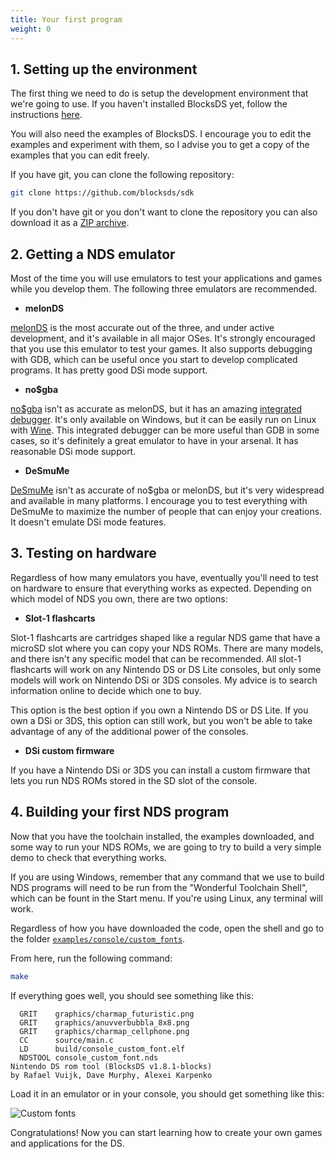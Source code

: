 ```yaml
---
title: Your first program
weight: 0
---
```


## 1. Setting up the environment

The first thing we need to do is setup the development environment that we're
going to use. If you haven't installed BlocksDS yet, follow the instructions
[here](https://blocksds.skylyrac.net/docs/setup/options/).

You will also need the examples of BlocksDS. I encourage you to edit the
examples and experiment with them, so I advise you to get a copy of the examples
that you can edit freely.

If you have git, you can clone the following repository:

```sh
git clone https://github.com/blocksds/sdk
```

If you don't have git or you don't want to clone the repository you can also
download it as a [ZIP archive](https://github.com/blocksds/sdk/archive/refs/heads/master.zip).

## 2. Getting a NDS emulator

Most of the time you will use emulators to test your applications and games
while you develop them. The following three emulators are recommended.

- **melonDS**

[melonDS](https://melonds.kuribo64.net/) is the most accurate out of the three,
and under active development, and it's available in all major OSes. It's
strongly encouraged that you use this emulator to test your games. It also
supports debugging with GDB, which can be useful once you start to develop
complicated programs. It has pretty good DSi mode support.

- **no$gba**

[no$gba](https://problemkaputt.de/gba.htm) isn't as accurate as melonDS, but it
has an amazing [integrated debugger](https://problemkaputt.de/gbapics.htm). It's
only available on Windows, but it can be easily run on Linux with
[Wine](https://www.winehq.org/). This integrated debugger can be more useful
than GDB in some cases, so it's definitely a great emulator to have in your
arsenal. It has reasonable DSi mode support.

- **DeSmuMe**

[DeSmuMe](https://desmume.org/) isn't as accurate of no$gba or melonDS, but it's
very widespread and available in many platforms. I encourage you to test
everything with DeSmuMe to maximize the number of people that can enjoy your
creations. It doesn't emulate DSi mode features.

## 3. Testing on hardware

Regardless of how many emulators you have, eventually you'll need to test on
hardware to ensure that everything works as expected. Depending on which model
of NDS you own, there are two options:

- **Slot-1 flashcarts**

Slot-1 flashcarts are cartridges shaped like a regular NDS game that have a
microSD slot where you can copy your NDS ROMs. There are many models, and there
isn't any specific model that can be recommended. All slot-1 flashcarts will
work on any Nintendo DS or DS Lite consoles, but only some models will work on
Nintendo DSi or 3DS consoles. My advice is to search information online to
decide which one to buy.

This option is the best option if you own a Nintendo DS or DS Lite. If you own a
DSi or 3DS, this option can still work, but you won't be able to take advantage
of any of the additional power of the consoles.

- **DSi custom firmware**

If you have a Nintendo DSi or 3DS you can install a custom firmware that lets
you run NDS ROMs stored in the SD slot of the console.

## 4. Building your first NDS program

Now that you have the toolchain installed, the examples downloaded, and some way
to run your NDS ROMs, we are going to try to build a very simple demo to check
that everything works.

If you are using Windows, remember that any command that we use to build NDS
programs will need to be run from the "Wonderful Toolchain Shell", which can be
fount in the Start menu. If you're using Linux, any terminal will work.

Regardless of how you have downloaded the code, open the shell and go to the
folder [`examples/console/custom_fonts`](https://github.com/blocksds/sdk/tree/master/examples/console/custom_fonts).

From here, run the following command:

```sh
make
```

If everything goes well, you should see something like this:

```
  GRIT    graphics/charmap_futuristic.png
  GRIT    graphics/anuvverbubbla_8x8.png
  GRIT    graphics/charmap_cellphone.png
  CC      source/main.c
  LD      build/console_custom_font.elf
  NDSTOOL console_custom_font.nds
Nintendo DS rom tool (BlocksDS v1.8.1-blocks)
by Rafael Vuijk, Dave Murphy, Alexei Karpenko
```

Load it in an emulator or in your console, you should get something like this:

![Custom fonts](../custom_fonts.png "Custom fonts")

Congratulations! Now you can start learning how to create your own games and
applications for the DS.
